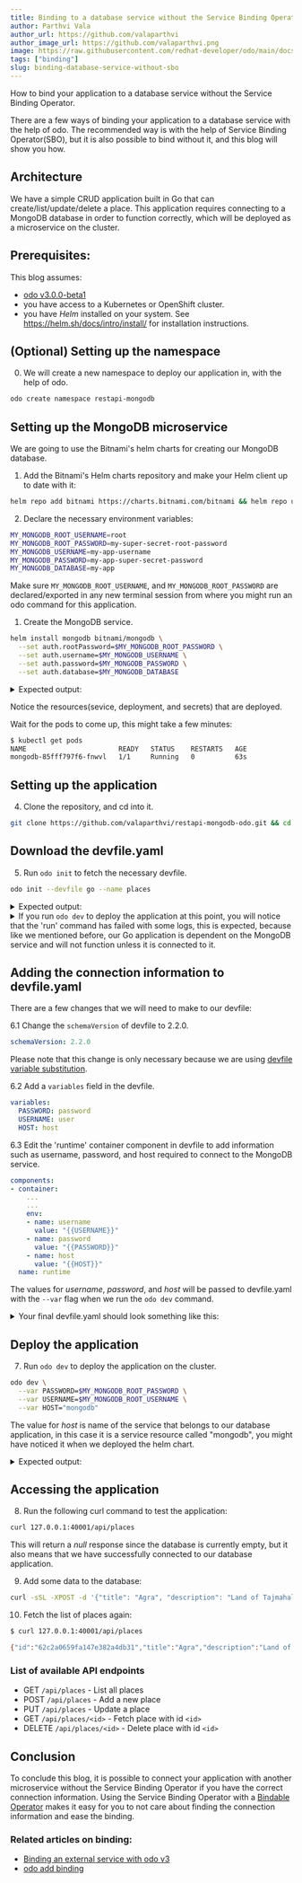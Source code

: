 ```yaml
---
title: Binding to a database service without the Service Binding Operator
author: Parthvi Vala
author_url: https://github.com/valaparthvi
author_image_url: https://github.com/valaparthvi.png
image: https://raw.githubusercontent.com/redhat-developer/odo/main/docs/website/static/img/logo.png
tags: ["binding"]
slug: binding-database-service-without-sbo
---
```


How to bind your application to a database service without the Service Binding Operator.

<!--truncate-->

There are a few ways of binding your application to a database service with the help of odo. The recommended way is with the help of Service Binding Operator(SBO), but it is also possible to bind without it, and this blog will show you how.


## Architecture
We have a simple CRUD application built in Go that can create/list/update/delete a place. This application requires connecting to a MongoDB database in order to function correctly, which will be deployed as a microservice on the cluster.

## Prerequisites:
This blog assumes:
- [odo v3.0.0-beta1](https://github.com/redhat-developer/odo/releases/tag/v3.0.0-beta1)
- you have access to a Kubernetes or OpenShift cluster.
- you have _Helm_ installed on your system. See https://helm.sh/docs/intro/install/ for installation instructions.

## (Optional) Setting up the namespace
0. We will create a new namespace to deploy our application in, with the help of odo.
```sh
odo create namespace restapi-mongodb
```

## Setting up the MongoDB microservice
We are going to use the Bitnami's helm charts for creating our MongoDB database.

1. Add the Bitnami's Helm charts repository and make your Helm client up to date with it:
```sh
helm repo add bitnami https://charts.bitnami.com/bitnami && helm repo update
```

2. Declare the necessary environment variables:
```sh
MY_MONGODB_ROOT_USERNAME=root
MY_MONGODB_ROOT_PASSWORD=my-super-secret-root-password
MY_MONGODB_USERNAME=my-app-username
MY_MONGODB_PASSWORD=my-app-super-secret-password
MY_MONGODB_DATABASE=my-app
```
Make sure `MY_MONGODB_ROOT_USERNAME`, and `MY_MONGODB_ROOT_PASSWORD`  are declared/exported in any new terminal session from where you might run an odo command for this application.

1. Create the MongoDB service.
```sh
helm install mongodb bitnami/mongodb \
  --set auth.rootPassword=$MY_MONGODB_ROOT_PASSWORD \
  --set auth.username=$MY_MONGODB_USERNAME \
  --set auth.password=$MY_MONGODB_PASSWORD \
  --set auth.database=$MY_MONGODB_DATABASE
```

<details>
<summary>Expected output:</summary>

```sh
$ helm install mongodb bitnami/mongodb \
  --set auth.rootPassword=$MY_MONGODB_ROOT_PASSWORD \
  --set auth.username=$MY_MONGODB_USERNAME \
  --set auth.password=$MY_MONGODB_PASSWORD \
  --set auth.database=$MY_MONGODB_DATABASE
NAME: mongodb
LAST DEPLOYED: Tue Jul  5 15:53:40 2022
NAMESPACE: restapi-mongodb
STATUS: deployed
REVISION: 1
TEST SUITE: None
NOTES:
CHART NAME: mongodb
CHART VERSION: 12.1.24
APP VERSION: 5.0.9

** Please be patient while the chart is being deployed **

MongoDB&reg; can be accessed on the following DNS name(s) and ports from within your cluster:

    mongodb.restapi-mongodb.svc.cluster.local

To get the root password run:

    export MONGODB_ROOT_PASSWORD=$(kubectl get secret --namespace restapi-mongodb mongodb -o jsonpath="{.data.mongodb-root-password}" | base64 -d)

To get the password for "my-app-username" run:

    export MONGODB_PASSWORD=$(kubectl get secret --namespace restapi-mongodb mongodb -o jsonpath="{.data.mongodb-passwords}" | base64 -d | awk -F'
,' '{print $1}')

To connect to your database, create a MongoDB&reg; client container:

    kubectl run --namespace restapi-mongodb mongodb-client --rm --tty -i --restart='Never' --env="MONGODB_ROOT_PASSWORD=$MONGODB_ROOT_PASSWORD" --
image docker.io/bitnami/mongodb:5.0.9-debian-11-r1 --command -- bash

Then, run the following command:
    mongosh admin --host "mongodb" --authenticationDatabase admin -u root -p $MONGODB_ROOT_PASSWORD

To connect to your database from outside the cluster execute the following commands:

    kubectl port-forward --namespace restapi-mongodb svc/mongodb 27017:27017 &
    mongosh --host 127.0.0.1 --authenticationDatabase admin -p $MONGODB_ROOT_PASSWORD

```
</details>

Notice the resources(sevice, deployment, and secrets) that are deployed.

Wait for the pods to come up, this might take a few minutes:
```sh
$ kubectl get pods
NAME                       READY   STATUS    RESTARTS   AGE
mongodb-85fff797f6-fnwvl   1/1     Running   0          63s
```

## Setting up the application
4. Clone the repository, and cd into it.
```sh
git clone https://github.com/valaparthvi/restapi-mongodb-odo.git && cd restapi-mongodb-odo
```


## Download the devfile.yaml
5. Run `odo init` to fetch the necessary devfile.
```sh
odo init --devfile go --name places
```

<details>
<summary>Expected output:</summary>

```sh
  __
 /  \__     Initializing new component
 \__/  \    Files: Source code detected, a Devfile will be determined based upon source code autodetection
 /  \__/    odo version: v3.0.0-beta1
 \__/

Interactive mode enabled, please answer the following questions:
 ✓  Downloading devfile "go" [4s]

Your new component 'places' is ready in the current directory.
To start editing your component, use 'odo dev' and open this folder in your favorite IDE.
Changes will be directly reflected on the cluster.
```
</details>

<details>
<summary>If you run <code>odo dev</code> to deploy the application at this point, you will notice that the 'run' command has failed with some logs, this is expected, because like we mentioned before, our Go application is dependent on the MongoDB service and will not function unless it is connected to it.</summary>

```sh
$ odo dev
  __
 /  \__     Developing using the restapi Devfile
 \__/  \    Namespace: restapi-mongodb
 /  \__/    odo version: v3.0.0-alpha3
 \__/

↪ Deploying to the cluster in developer mode
 ✓  Waiting for Kubernetes resources [52s]
 ✓  Syncing files into the container [844ms]
 ✓  Building your application in container on cluster (command: build) [5s]
 •  Executing the application (command: run)  ...
 ✗  Executing the application (command: run) [188ms]
 ⚠  Devfile command "run" exited with an error status in 20 second(s)
 ⚠  Last 100 lines of log:
go: downloading github.com/sirupsen/logrus v1.8.1
...
...
2022/07/06 10:52:10 No binding username found
 - Forwarding from 127.0.0.1:40001 -> 8080

Your application is now running on the cluster

Watching for changes in the current directory /home/pvala/restapi-mongodb-odo
Press Ctrl+c to exit `odo dev` and delete resources from the cluster

```
</details>



## Adding the connection information to devfile.yaml
There are a few changes that we will need to make to our devfile:

6.1 Change the `schemaVersion` of devfile to 2.2.0.
```yaml
schemaVersion: 2.2.0
```
Please note that this change is only necessary because we are using [devfile variable substitution](/docs/command-reference/dev#substituting-variables).

6.2 Add a `variables` field in the devfile.
```yaml
variables:
  PASSWORD: password
  USERNAME: user
  HOST: host
```
6.3 Edit the 'runtime' container component in devfile to add information such as username, password, and host required to connect to the MongoDB service.
```yaml
components:
- container:
    ...
    ...
    env:
    - name: username
      value: "{{USERNAME}}"
    - name: password
      value: "{{PASSWORD}}"
    - name: host
      value: "{{HOST}}"
  name: runtime
```

The values for _username_, _password_, and _host_ will be passed to devfile.yaml with the `--var` flag when we run the `odo dev` command.

<details>
<summary>Your final devfile.yaml should look something like this:</summary>

```yaml
commands:
- exec:
    commandLine: GOCACHE=${PROJECT_SOURCE}/.cache go build main.go
    component: runtime
    group:
      isDefault: true
      kind: build
    hotReloadCapable: false
    workingDir: ${PROJECT_SOURCE}
  id: build
- exec:
    commandLine: ./main
    component: runtime
    group:
      isDefault: true
      kind: run
    hotReloadCapable: false
    workingDir: ${PROJECT_SOURCE}
  id: run
components:
- container:
    dedicatedPod: false
    endpoints:
    - name: http
      targetPort: 8080
    image: golang:latest
    memoryLimit: 1024Mi
    mountSources: true
    env:
    - name: username
      value: "{{USERNAME}}"
    - name: password
      value: "{{PASSWORD}}"
    - name: host
      value: "{{HOST}}"
  name: runtime
variables:
  PASSWORD: password
  USERNAME: user
  HOST: host
metadata:
  description: Stack with the latest Go version
  displayName: Go Runtime
  icon: https://raw.githubusercontent.com/devfile-samples/devfile-stack-icons/main/golang.svg
  language: go
  name: restapi
  projectType: go
  tags:
  - Go
  version: 1.0.0
schemaVersion: 2.2.0
starterProjects:
- git:
    checkoutFrom:
      revision: main
    remotes:
      origin: https://github.com/devfile-samples/devfile-stack-go.git
  name: go-starter
```
</details>


## Deploy the application
7. Run `odo dev` to deploy the application on the cluster.
```sh
odo dev \
  --var PASSWORD=$MY_MONGODB_ROOT_PASSWORD \
  --var USERNAME=$MY_MONGODB_ROOT_USERNAME \
  --var HOST="mongodb"
```

The value for _host_ is name of the service that belongs to our database application, in this case it is a service resource called "mongodb", you might have noticed it when we deployed the helm chart.

<details>
<summary>Expected output:</summary>

```sh
$ odo dev --var PASSWORD=$MY_MONGODB_ROOT_PASSWORD --var USERNAME=$MY_MONGODB_ROOT_USERNAME --var HOST="mongodb"
  __
 /  \__     Developing using the restapi Devfile
 \__/  \    Namespace: restapi-mongodb
 /  \__/    odo version: v3.0.0-alpha3
 \__/

↪ Deploying to the cluster in developer mode
 ✓  Waiting for Kubernetes resources [52s]
 ✓  Syncing files into the container [844ms]
 ✓  Building your application in container on cluster (command: build) [5s]
 •  Executing the application (command: run)  ...

Your application is now running on the cluster

 - Forwarding from 127.0.0.1:40001 -> 8080

Watching for changes in the current directory /home/pvala/restapi-mongodb-odo
Press Ctrl+c to exit `odo dev` and delete resources from the cluster
```
</details>


## Accessing the application
8. Run the following curl command to test the application:
```sh
curl 127.0.0.1:40001/api/places
```
This will return a _null_ response since the database is currently empty, but it also means that we have successfully connected to our database application.

9. Add some data to the database:
```sh
curl -sSL -XPOST -d '{"title": "Agra", "description": "Land of Tajmahal"}' 127.0.0.1:40001/api/places
```

10. Fetch the list of places again:
```sh
$ curl 127.0.0.1:40001/api/places

{"id":"62c2a0659fa147e382a4db31","title":"Agra","description":"Land of Tajmahal"}
```

### List of available API endpoints
- GET `/api/places` - List all places
- POST `/api/places` - Add a new place
- PUT `/api/places` - Update a place
- GET `/api/places/<id>` - Fetch place with id `<id>`
- DELETE `/api/places/<id>` - Delete place with id `<id>`

## Conclusion
To conclude this blog, it is possible to connect your application with another microservice without the Service Binding Operator if you have the correct connection information. Using the Service Binding Operator with a [Bindable Operator](https://github.com/redhat-developer/service-binding-operator#known-bindable-operators) makes it easy for you to not care about finding the connection information and ease the binding.

### Related articles on binding:
* [Binding an external service with odo v3](./2022-06-14-binding-external-service.md)
* [odo add binding](/docs/command-reference/add-binding)